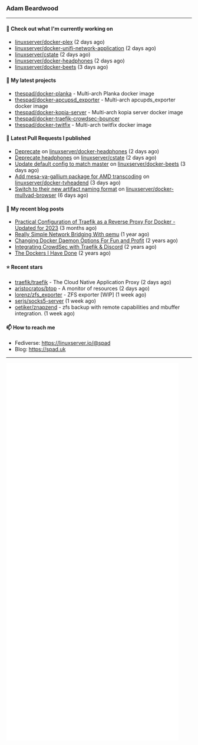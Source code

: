 ### Adam Beardwood
---
#### 👷 Check out what I'm currently working on

- [linuxserver/docker-plex](https://github.com/linuxserver/docker-plex) (2 days ago)
- [linuxserver/docker-unifi-network-application](https://github.com/linuxserver/docker-unifi-network-application) (2 days ago)
- [linuxserver/cstate](https://github.com/linuxserver/cstate) (2 days ago)
- [linuxserver/docker-headphones](https://github.com/linuxserver/docker-headphones) (2 days ago)
- [linuxserver/docker-beets](https://github.com/linuxserver/docker-beets) (3 days ago)

#### 🌱 My latest projects

- [thespad/docker-planka](https://github.com/thespad/docker-planka) - Multi-arch Planka docker image
- [thespad/docker-apcupsd_exporter](https://github.com/thespad/docker-apcupsd_exporter) - Multi-arch apcupds_exporter docker image
- [thespad/docker-kopia-server](https://github.com/thespad/docker-kopia-server) - Multi-arch kopia server docker image 
- [thespad/docker-traefik-crowdsec-bouncer](https://github.com/thespad/docker-traefik-crowdsec-bouncer)
- [thespad/docker-twitfix](https://github.com/thespad/docker-twitfix) - Multi-arch twitfix docker image

#### 🔨 Latest Pull Requests I published

- [Deprecate](https://github.com/linuxserver/docker-headphones/pull/60) on [linuxserver/docker-headphones](https://github.com/linuxserver/docker-headphones) (2 days ago)
- [Deprecate headphones](https://github.com/linuxserver/cstate/pull/182) on [linuxserver/cstate](https://github.com/linuxserver/cstate) (2 days ago)
- [Update default config to match master](https://github.com/linuxserver/docker-beets/pull/113) on [linuxserver/docker-beets](https://github.com/linuxserver/docker-beets) (3 days ago)
- [Add mesa-va-gallium package for AMD transcoding](https://github.com/linuxserver/docker-tvheadend/pull/242) on [linuxserver/docker-tvheadend](https://github.com/linuxserver/docker-tvheadend) (3 days ago)
- [Switch to their new artifact naming format](https://github.com/linuxserver/docker-mullvad-browser/pull/7) on [linuxserver/docker-mullvad-browser](https://github.com/linuxserver/docker-mullvad-browser) (6 days ago)

#### 📜 My recent blog posts

- [Practical Configuration of Traefik as a Reverse Proxy For Docker - Updated for 2023](https://spad.uk/practical-configuration-of-traefik-as-a-reverse-proxy-for-docker-updated-for-2023/) (3 months ago)
- [Really Simple Network Bridging With qemu](https://spad.uk/really-simple-network-bridging-with-qemu/) (1 year ago)
- [Changing Docker Daemon Options For Fun and Profit](https://spad.uk/changing-docker-daemon-options-for-fun-and-profit/) (2 years ago)
- [Integrating CrowdSec with Traefik &amp; Discord](https://spad.uk/integrating-crowdsec-with-traefik-discord/) (2 years ago)
- [The Dockers I Have Done](https://spad.uk/the-dockers-ive-done/) (2 years ago)

#### ⭐ Recent stars

- [traefik/traefik](https://github.com/traefik/traefik) - The Cloud Native Application Proxy (2 days ago)
- [aristocratos/btop](https://github.com/aristocratos/btop) - A monitor of resources (2 days ago)
- [lorenz/zfs_exporter](https://github.com/lorenz/zfs_exporter) - ZFS exporter [WIP] (1 week ago)
- [serjs/socks5-server](https://github.com/serjs/socks5-server) (1 week ago)
- [oetiker/znapzend](https://github.com/oetiker/znapzend) - zfs backup with remote capabilities and mbuffer integration. (1 week ago)

#### 📫 How to reach me
- Fediverse: https://linuxserver.io/@spad
- Blog: https://spad.uk
---
<img src="https://raw.githubusercontent.com/thespad/thespad/main/github-metrics.svg">
